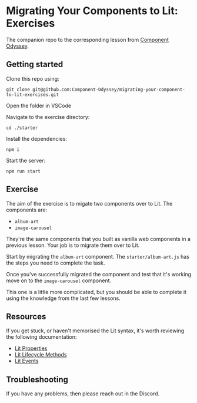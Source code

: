 # Migrating Your Components to Lit: Exercises

The companion repo to the corresponding lesson from [Component Odyssey](https://component-odyssey.com).

## Getting started

Clone this repo using:

`git clone git@github.com:Component-Odyssey/migrating-your-component-to-lit-exercises.git`

Open the folder in VSCode

Navigate to the exercise directory:

`cd ./starter`

Install the dependencies:

`npm i`

Start the server:

`npm run start`

## Exercise

The aim of the exercise is to migate two components over to Lit. The components are:

- `album-art`
- `image-carousel`

They're the same components that you built as vanilla web components in a previous lesson. Your job is to migrate them over to Lit.

Start by migrating the `album-art` component. The `starter/album-art.js` has the steps you need to complete the task.

Once you've successfully migrated the component and test that it's working move on to the `image-carousel` component.

This one is a little more complicated, but you should be able to complete it using the knowledge from the last few lessons.

## Resources

If you get stuck, or haven't memorised the Lit syntax, it's worth reviewing the following documentation:

- [Lit Properties](https://lit.dev/docs/components/properties/)
- [Lit Lifecycle Methods](https://lit.dev/docs/components/lifecycle/)
- [Lit Events](https://lit.dev/docs/components/events/)

## Troubleshooting

If you have any problems, then please reach out in the Discord.
